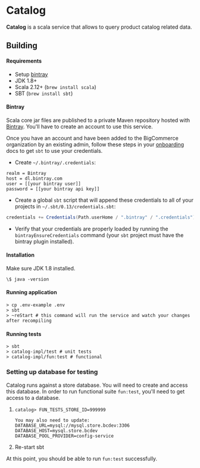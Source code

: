 # Catalog
**Catalog** is a scala service that allows to query product catalog related data.

## Building

#### Requirements
- Setup [bintray](#bintray)
- JDK 1.8+
- Scala 2.12+ (`brew install scala`)
- SBT (`brew install sbt`)

#### Bintray

Scala core jar files are published to a private Maven repository hosted with [Bintray](http://bintray.com). You'll have to create an account to use this service.

Once you have an account and have been added to the BigCommerce organization by an existing admin, follow these steps in your [onboarding](https://intranet.bigcommerce.com/pages/viewpage.action?pageId=74194874) docs to get `sbt` to use your credentials.

* Create `~/.bintray/.credentials`:

```
realm = Bintray
host = dl.bintray.com
user = [[your bintray user]]
password = [[your bintray api key]]
```

* Create a global `sbt` script that will append these credentials to all of your projects in `~/.sbt/0.13/credentials.sbt`:

```scala
credentials += Credentials(Path.userHome / ".bintray" / ".credentials")
```

* Verify that your credentials are properly loaded by running the `bintrayEnsureCredentials` command (your `sbt` project must have the bintray plugin installed).

#### Installation
Make sure JDK 1.8 installed.
```
\$ java -version
```

#### Running application
```
> cp .env-example .env
> sbt
> ~reStart # this command will run the service and watch your changes after recompiling
```

#### Running tests

```
> sbt
> catalog-impl/test # unit tests
> catalog-impl/fun:test # functional
```

### Setting up database for testing
Catalog runs against a store database. You will need to create and access this database.
In order to run functional suite `fun:test`, you'll need to get access to a database.

 1. 
    ```
    catalog> FUN_TESTS_STORE_ID=999999
    
    You may also need to update:
    DATABASE_URL=mysql://mysql.store.bcdev:3306
    DATABASE_HOST=mysql.store.bcdev
    DATABASE_POOL_PROVIDER=config-service
    
    ```

 2. Re-start sbt

At this point, you should be able to run `fun:test` successfully.
